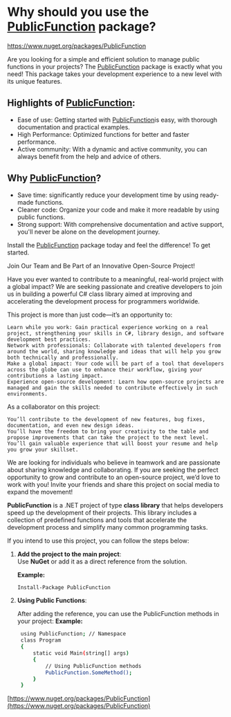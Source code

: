 # Why should you use the [PublicFunction][1] package?

https://www.nuget.org/packages/PublicFunction

Are you looking for a simple and efficient solution to manage public functions in your projects? The [PublicFunction][1] package is exactly what you need! This package takes your development experience to a new level with its unique features.
## Highlights of [PublicFunction][1]:

 - Ease of use: Getting started with [PublicFunction][1]is easy, with thorough documentation and practical examples.
 - High Performance: Optimized functions for better and faster performance.
 - Active community: With a dynamic and active community, you can always benefit from the help and advice of others.

## Why [PublicFunction][1]?

 - Save time: significantly reduce your development time by using ready-made functions.
 - Cleaner code: Organize your code and make it more readable by using public functions.
 - Strong support: With comprehensive documentation and active support, you'll never be alone on the development journey.

Install the [PublicFunction][1] package today and feel the difference! To get started.


  [1]: https://www.nuget.org/packages/PublicFunction



Join Our Team and Be Part of an Innovative Open-Source Project!

Have you ever wanted to contribute to a meaningful, real-world project with a global impact? We are seeking passionate and creative developers to join us in building a powerful C# class library aimed at improving and accelerating the development process for programmers worldwide.

This project is more than just code—it’s an opportunity to:

    Learn while you work: Gain practical experience working on a real project, strengthening your skills in C#, library design, and software development best practices.
    Network with professionals: Collaborate with talented developers from around the world, sharing knowledge and ideas that will help you grow both technically and professionally.
    Make a global impact: Your code will be part of a tool that developers across the globe can use to enhance their workflow, giving your contributions a lasting impact.
    Experience open-source development: Learn how open-source projects are managed and gain the skills needed to contribute effectively in such environments.

As a collaborator on this project:

    You’ll contribute to the development of new features, bug fixes, documentation, and even new design ideas.
    You’ll have the freedom to bring your creativity to the table and propose improvements that can take the project to the next level.
    You’ll gain valuable experience that will boost your resume and help you grow your skillset.

We are looking for individuals who believe in teamwork and are passionate about sharing knowledge and collaborating. If you are seeking the perfect opportunity to grow and contribute to an open-source project, we’d love to work with you!
Invite your friends and share this project on social media to expand the movement!





**PublicFunction** is a .NET project of type **class library** that helps developers speed up the development of their projects. This library includes a collection of predefined functions and tools that accelerate the development process and simplify many common programming tasks.

If you intend to use this project, you can follow the steps below:

1. **Add the project to the main project**:  
   Use **NuGet** or add it as a direct reference from the solution.

   **Example:**
   ```bash
   Install-Package PublicFunction
2. **Using Public Functions**:
   
    After adding the reference, you can use the PublicFunction methods in your project:
   **Example:**
   ```bash
    using PublicFunction; // Namespace 
    class Program
    {
        static void Main(string[] args)
        {
            // Using PublicFunction methods
            PublicFunction.SomeMethod();
        }
    }

[https://www.nuget.org/packages/PublicFunction](https://www.nuget.org/packages/PublicFunction)

   
